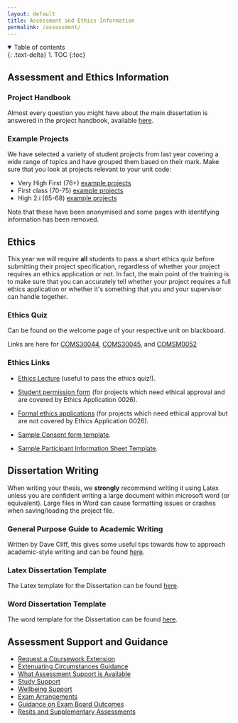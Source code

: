 ```yaml
---
layout: default
title: Assessment and Ethics Information
permalink: /assessment/
---
```


<details open markdown="block">
<summary>
Table of contents
</summary>
{: .text-delta}
1. TOC
{:toc}
</details>

## Assessment and Ethics Information

### Project Handbook

Almost every question you might have about the main dissertation is answered in
the project handbook, available [here](../2022_23_Project_handbook.pdf).

### Example Projects

We have selected a variety of student projects from last year covering a wide range of topics and have grouped them based on their mark. Make sure that you look at projects relevant to your unit code:

* Very High First (76+) [example projects](https://uob.sharepoint.com/:f:/t/grp-cs-individual-projects-20232024/EtdmgghOx4ZLnQI_2RECzNYBxsSLESlMHcmMC71PqlG-nw?e=wucY3f)
* First class (70-75) [example projects](https://uob.sharepoint.com/:f:/t/grp-cs-individual-projects-20232024/EkCMg6RcgFVKrfmgSw8LYFEBQpVJpd1ZKTTwvtpxgorjJw?e=S8WYSZ)
* High 2.i (65-68) [example projects](https://uob.sharepoint.com/:f:/t/grp-cs-individual-projects-20232024/En3PgXfjzqVBuqv70JxezgcBzKBdCEXgVazcQwOhK8ikGA?e=QkWNij)

Note that these have been anonymised and some pages with identifying information has been removed.


## Ethics

This year we will require **all** students to pass a short ethics quiz before
submitting their project specification, regardless of whether your project
requires an ethics application or not. In fact, the main point of the training 
is to make sure that you can accurately tell whether your project requires a full ethics
application or whether it's something that you and your supervisor can handle together.

### Ethics Quiz

Can be found on the welcome page of your respective unit on blackboard.

Links are here for [COMS30044](https://www.ole.bris.ac.uk/webapps/blackboard/content/launchAssessment.jsp?course_id=_252952_1&content_id=_7383656_1&mode=cpview), [COMS30045](https://www.ole.bris.ac.uk/webapps/blackboard/content/launchAssessment.jsp?course_id=_252951_1&content_id=_7382043_1&mode=cpview), and [COMSM0052](https://www.ole.bris.ac.uk/webapps/blackboard/content/launchAssessment.jsp?course_id=_252905_1&content_id=_7383655_1&mode=cpview)


### Ethics Links

* [Ethics Lecture](https://uob-my.sharepoint.com/:v:/g/personal/mw1760_bristol_ac_uk/EWWRhVq2SEVCpMz8B0Dna0IBdtjxdtG7zP0CKzpobZ3ALQ?e=wE4ED1) (useful to pass the ethics quiz!).

* [Student permission form](https://uob.sharepoint.com/:w:/t/grp-cs-individual-projects-2022/EYSvunuiAwtFowMxrt1tBnsBED0_hRTQapxkwCJdY5L50g?e=qiC5dj) (for projects which need ethical approval and are
  covered by Ethics Application 0026).
* [Formal ethics applications](https://orems.bristol.ac.uk/ActivityForm/Index) (for projects which need ethical approval but are not
  covered by Ethics Application 0026).
* [Sample Consent form template](https://uob.sharepoint.com/:w:/r/teams/grp-cs-individual-projects-2022/Shared%20Documents/General/Consent%20form%20template.docx?d=we4e6ee51558048b088a27fbe5b506d6a&csf=1&web=1&e=xxuNGx).
* [Sample Participant Information Sheet Template](https://uob.sharepoint.com/:w:/r/teams/grp-cs-individual-projects-2022/Shared%20Documents/General/Participant%20Information%20Sheet%20template.docx?d=we0554f2ba5f44cb7b79f628c33b16c60&csf=1&web=1&e=paryxy).

## Dissertation Writing

When writing your thesis, we **strongly** recommend writing it using Latex
unless you are confident writing a large document within microsoft word (or
equivalent). Large files in Word can cause formatting issues or crashes when
saving/loading the project file.

### General Purpose Guide to Academic Writing

Written by Dave Cliff, this gives some useful tips towards how to approach
academic-style writing and can be found [here](https://uob.sharepoint.com/:b:/r/teams/grp-cs-individual-projects-2022/Shared%20Documents/General/TipsOnWriting.pdf?csf=1&web=1&e=SCyJhu).

### Latex Dissertation Template

The Latex template for the Dissertation can be found [here](https://uob.sharepoint.com/:u:/r/teams/grp-cs-individual-projects-2022/Shared%20Documents/General/ThesisTemplate.zip?csf=1&web=1&e=R0wXha).

### Word Dissertation Template

The word template for the Dissertation can be found [here](https://uob.sharepoint.com/:w:/r/teams/grp-cs-individual-projects-2022/Shared%20Documents/General/ThesisTemplate.docx?d=w77ebb46e867d41a8a89e269f3440c671&csf=1&web=1&e=yzmwjH).


## Assessment Support and Guidance

* [Request a Coursework Extension](https://www.bristol.ac.uk/students/support/academic-advice/assessment-support/request-a-coursework-extension/)
* [Extenuating Circumstances Guidance](https://www.bristol.ac.uk/students/support/academic-advice/assessment-support/extenuating-circumstances/)
* [What Assessment Support is Available](https://www.bristol.ac.uk/students/support/academic-advice/assessment-support/)
* [Study Support](https://www.bristol.ac.uk/students/your-studies/study-support/)
* [Wellbeing Support](https://www.bristol.ac.uk/students/support/wellbeing/)
* [Exam Arrangements](http://www.bristol.ac.uk/directory/exams/)
* [Guidance on Exam Board Outcomes](https://www.bristol.ac.uk/students/support/academic-advice/outcomes/)
* [Resits and Supplementary Assessments](https://www.bristol.ac.uk/students/support/academic-advice/outcomes/resits/)

